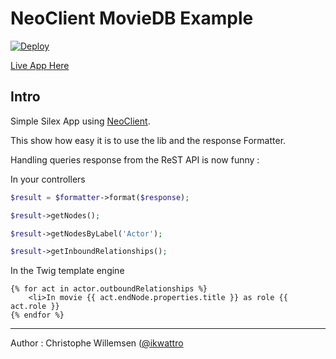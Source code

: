 # NeoClient MovieDB Example

[![Deploy](https://www.herokucdn.com/deploy/button.png)](https://heroku.com/deploy)

[Live App Here](http://neo4j-neoclient-moviedb.herokuapp.com/)

## Intro

Simple Silex App using [NeoClient](https://github.com/neoxygen/neo4j-neoclient).

This show how easy it is to use the lib and the response Formatter.

Handling queries response from the ReST API is now funny :

In your controllers

```php
$result = $formatter->format($response);

$result->getNodes();

$result->getNodesByLabel('Actor');

$result->getInboundRelationships();
```

In the Twig template engine

```twig
{% for act in actor.outboundRelationships %}
    <li>In movie {{ act.endNode.properties.title }} as role {{ act.role }}
{% endfor %}
```

---

Author : Christophe Willemsen ([@ikwattro](https://twitter.com/ikwattro)